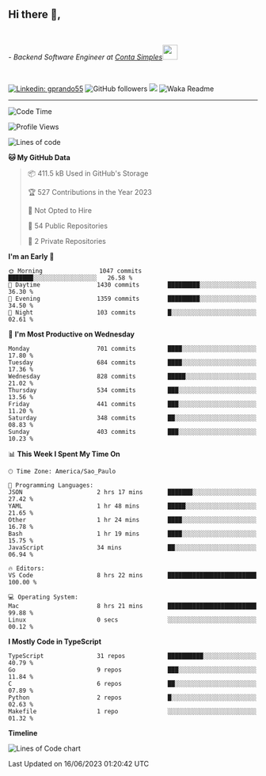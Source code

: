 <h2>Hi there  👋,</h2> </br>

<p><em>- Backend Software Engineer at <a href="https://contasimples.com">Conta Simples</a><img src="https://media.giphy.com/media/WUlplcMpOCEmTGBtBW/giphy.gif" width="30"> 
</em></p></br>


[![Linkedin: gprando55](https://img.shields.io/badge/-gprando55-blue?style=flat-square&logo=Linkedin&logoColor=white&link=https://www.linkedin.com/in/prandogabriel/)](https://www.linkedin.com/in/prandogabriel)
![GitHub followers](https://img.shields.io/github/followers/prandogabriel?label=Follow&style=social)
![](https://visitor-badge.glitch.me/badge?page_id=prandogabriel.prandogabriel)
![Waka Readme](https://github.com/prandogabriel/prandogabriel/workflows/Waka%20Readme/badge.svg)

---
<!--START_SECTION:waka-->
![Code Time](http://img.shields.io/badge/Code%20Time-2%2C444%20hrs%2047%20mins-blue)

![Profile Views](http://img.shields.io/badge/Profile%20Views-27-blue)

![Lines of code](https://img.shields.io/badge/From%20Hello%20World%20I%27ve%20Written-3.1%20million%20lines%20of%20code-blue)

**🐱 My GitHub Data** 

> 📦 411.5 kB Used in GitHub's Storage 
 > 
> 🏆 527 Contributions in the Year 2023
 > 
> 🚫 Not Opted to Hire
 > 
> 📜 54 Public Repositories 
 > 
> 🔑 2 Private Repositories 
 > 
**I'm an Early 🐤** 

```text
🌞 Morning                1047 commits        ███████░░░░░░░░░░░░░░░░░░   26.58 % 
🌆 Daytime                1430 commits        █████████░░░░░░░░░░░░░░░░   36.30 % 
🌃 Evening                1359 commits        █████████░░░░░░░░░░░░░░░░   34.50 % 
🌙 Night                  103 commits         █░░░░░░░░░░░░░░░░░░░░░░░░   02.61 % 
```
📅 **I'm Most Productive on Wednesday** 

```text
Monday                   701 commits         ████░░░░░░░░░░░░░░░░░░░░░   17.80 % 
Tuesday                  684 commits         ████░░░░░░░░░░░░░░░░░░░░░   17.36 % 
Wednesday                828 commits         █████░░░░░░░░░░░░░░░░░░░░   21.02 % 
Thursday                 534 commits         ███░░░░░░░░░░░░░░░░░░░░░░   13.56 % 
Friday                   441 commits         ███░░░░░░░░░░░░░░░░░░░░░░   11.20 % 
Saturday                 348 commits         ██░░░░░░░░░░░░░░░░░░░░░░░   08.83 % 
Sunday                   403 commits         ███░░░░░░░░░░░░░░░░░░░░░░   10.23 % 
```


📊 **This Week I Spent My Time On** 

```text
🕑︎ Time Zone: America/Sao_Paulo

💬 Programming Languages: 
JSON                     2 hrs 17 mins       ███████░░░░░░░░░░░░░░░░░░   27.42 % 
YAML                     1 hr 48 mins        █████░░░░░░░░░░░░░░░░░░░░   21.65 % 
Other                    1 hr 24 mins        ████░░░░░░░░░░░░░░░░░░░░░   16.78 % 
Bash                     1 hr 19 mins        ████░░░░░░░░░░░░░░░░░░░░░   15.75 % 
JavaScript               34 mins             ██░░░░░░░░░░░░░░░░░░░░░░░   06.94 % 

🔥 Editors: 
VS Code                  8 hrs 22 mins       █████████████████████████   100.00 % 

💻 Operating System: 
Mac                      8 hrs 21 mins       █████████████████████████   99.88 % 
Linux                    0 secs              ░░░░░░░░░░░░░░░░░░░░░░░░░   00.12 % 
```

**I Mostly Code in TypeScript** 

```text
TypeScript               31 repos            ██████████░░░░░░░░░░░░░░░   40.79 % 
Go                       9 repos             ███░░░░░░░░░░░░░░░░░░░░░░   11.84 % 
C                        6 repos             ██░░░░░░░░░░░░░░░░░░░░░░░   07.89 % 
Python                   2 repos             █░░░░░░░░░░░░░░░░░░░░░░░░   02.63 % 
Makefile                 1 repo              ░░░░░░░░░░░░░░░░░░░░░░░░░   01.32 % 
```



**Timeline**

![Lines of Code chart](https://raw.githubusercontent.com/prandogabriel/prandogabriel/master/assets/bar_graph.png)


 Last Updated on 16/06/2023 01:20:42 UTC
<!--END_SECTION:waka-->
